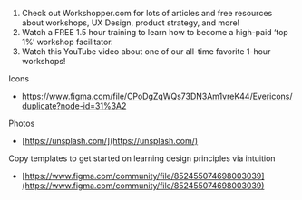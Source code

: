 1. Check out Workshopper.com for lots of articles and free resources about workshops, UX Design, product strategy, and more!
2. Watch a FREE 1.5 hour training to learn how to become a high-paid ‘top 1%’ workshop facilitator.
3. Watch this YouTube video about one of our all-time favorite 1-hour workshops! 

Icons

- https://www.figma.com/file/CPoDgZqWQs73DN3Am1vreK44/Evericons/duplicate?node-id=31%3A2

Photos

- [https://unsplash.com/](https://unsplash.com/)

Copy templates to get started on learning design principles via intuition

- [https://www.figma.com/community/file/852455074698003039](https://www.figma.com/community/file/852455074698003039) 